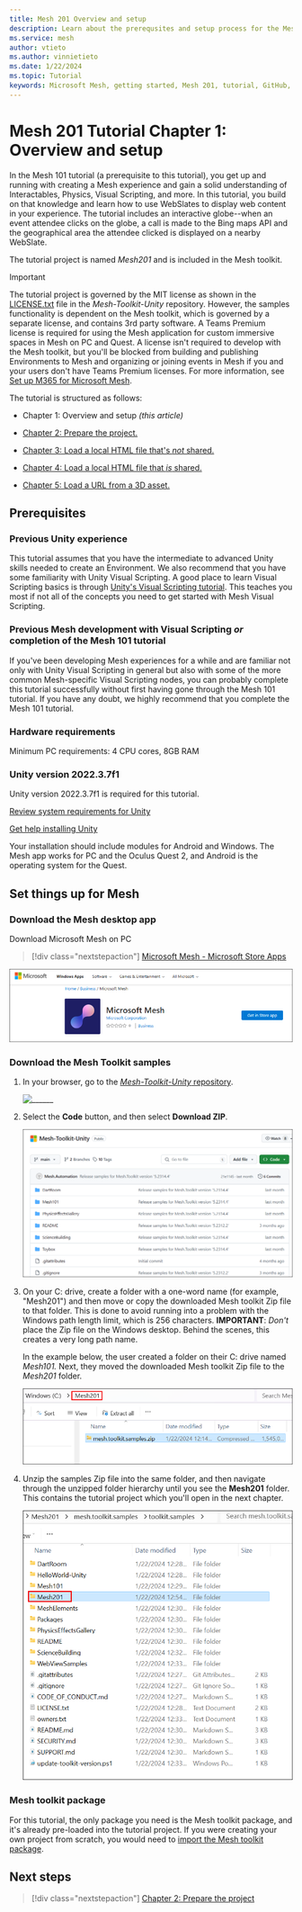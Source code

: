 ```yaml
---
title: Mesh 201 Overview and setup
description: Learn about the prerequsites and setup process for the Mesh 201 tutorial project.
ms.service: mesh
author: vtieto
ms.author: vinnietieto
ms.date: 1/22/2024
ms.topic: Tutorial
keywords: Microsoft Mesh, getting started, Mesh 201, tutorial, GitHub, WebSlates, web
---
```


# Mesh 201 Tutorial Chapter 1: Overview and setup

In the Mesh 101 tutorial (a prerequisite to this tutorial), you get up and running with creating a Mesh experience and gain a solid understanding of Interactables, Physics, Visual Scripting, and more. In this tutorial, you build on that knowledge and learn how to use WebSlates to display web content in your experience. The tutorial includes an interactive globe--when an event attendee clicks on the globe, a call is made to the Bing maps API and the geographical area the attendee clicked is displayed on a nearby WebSlate.

The tutorial project is named *Mesh201* and is included in the Mesh toolkit.

> [!IMPORTANT]
> The tutorial project is governed by the MIT license as shown in the [LICENSE.txt](https://github.com/microsoft/Mesh-Toolkit-Unity/blob/main/LICENSE.txt) file in the *Mesh-Toolkit-Unity* repository. However, the samples functionality is dependent on the Mesh toolkit, which is governed by a separate license, and contains 3rd party software. A Teams Premium license is required for using the Mesh application for custom immersive spaces in Mesh on PC and Quest. A license isn't required to develop with the Mesh toolkit, but you'll be blocked from building and publishing Environments to Mesh and organizing or joining events in Mesh if you and your users don't have Teams Premium licenses. For more information, see [Set up M365 for Microsoft Mesh](../../../Setup/Content/setup-m365-mesh.md).

The tutorial is structured as follows:

- Chapter 1: Overview and setup *(this article)*

- [Chapter 2: Prepare the project.](./mesh-201-02-prepare-the-project.md)

- [Chapter 3: Load a local HTML file that's *not* shared.](./mesh-201-03-webslate-1.md)

- [Chapter 4: Load a local HTML file that *is* shared.](./mesh-201-04-webslate-2.md)

- [Chapter 5: Load a URL from a 3D asset.](<link>)

## Prerequisites

### Previous Unity experience

This tutorial assumes that you have the intermediate to advanced Unity skills needed to create an Environment. We also recommend that you have some familiarity with Unity Visual Scripting. A good place to learn Visual Scripting basics is through [Unity's Visual Scripting tutorial](https://learn.unity.com/project/introduction-to-visual-scripting). This teaches you most if not all of the concepts you need to get started with Mesh Visual Scripting. 

### Previous Mesh development with Visual Scripting *or* completion of the Mesh 101 tutorial

If you've been developing Mesh experiences for a while and are familiar not only with Unity Visual Scripting in general but also with some of the more common Mesh-specific Visual Scripting nodes, you can probably complete this tutorial successfully without first having gone through the Mesh 101 tutorial. If you have any doubt, we highly recommend that you complete the Mesh 101 tutorial.

### Hardware requirements

Minimum PC requirements: 4 CPU cores, 8GB RAM

### Unity version 2022.3.7f1

Unity version 2022.3.7f1 is required for this tutorial.

[Review system requirements for Unity](https://docs.unity3d.com/2022.3/Documentation/Manual/system-requirements.html)

[Get help installing Unity](https://docs.unity3d.com/hub/manual/InstallEditors.html)

Your installation should include modules for Android and Windows. The Mesh app works for PC and the Oculus Quest 2, and Android is the operating system for the Quest.

## Set things up for Mesh

### Download the Mesh desktop app

Download Microsoft Mesh on PC
 
> [!div class="nextstepaction"]
> [Microsoft Mesh - Microsoft Store Apps](https://apps.microsoft.com/store/detail/microsoft-mesh/9NLXZJ1FDBD7)

![______](../../../media/get-started-developing-mesh/006-mesh-download-for-pc.png)

### Download the Mesh Toolkit samples

1. In your browser, go to the [*Mesh-Toolkit-Unity* repository](https://github.com/microsoft/Mesh-Toolkit-Unity).

    ![______](../../../media)

1. Select the **Code** button, and then select **Download ZIP**.

    ![______](../../../media/mesh-201/001-toolkit-in-github.png)

1. On your C: drive, create a folder with a one-word name (for example, "Mesh201") and then move or copy the downloaded Mesh toolkit Zip file to that folder. This is done to avoid running into a problem with the Windows path length limit, which is 256 characters. **IMPORTANT**: *Don't* place the Zip file on the Windows desktop. Behind the scenes, this creates a very long path name.

    In the example below, the user created a folder on their C: drive named *Mesh101.* Next, they moved the downloaded Mesh toolkit Zip file to the *Mesh201* folder.

    ![A screenshot of the downloaded samples zip file in the Mesh 201 folder.](../../../media/mesh-201/002-toolkit-folder.png)

1. Unzip the samples Zip file into the same folder, and then navigate through the unzipped folder hierarchy until you see the **Mesh201** folder. This contains the tutorial project which you'll open in the next chapter.

    ![A screenshot of a computer Description automatically generated](../../../media/mesh-201/003-mesh201-in-folder.png)

### Mesh toolkit package

For this tutorial, the only package you need is the Mesh toolkit package, and it's already pre-loaded into the tutorial project. If you were creating your
own project from scratch, you would need to [import the Mesh toolkit package](../../build-your-basic-environment/add-the-mesh-toolkit-package.md).

## Next steps

> [!div class="nextstepaction"]
> [Chapter 2: Prepare the project](./mesh-201-02-prepare-the-project.md)
